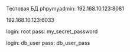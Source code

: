 Тестовая БД
phpymyadmin: 192.168.10.123:8081

192.168.10.123:6033

login: root
pass: my_secret_password


login: db_user
pass: db_user_pass
